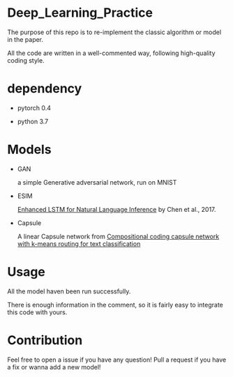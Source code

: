 # Deep_Learning_Practice

The purpose of this repo is to re-implement the classic algorithm or model in the paper.

All the code are written in a well-commented way, following high-quality coding style.


# dependency
* pytorch 0.4

* python 3.7



# Models

* GAN

    a simple Generative adversarial network, run on MNIST

* ESIM

    [Enhanced LSTM for Natural Language Inference](https://www.semanticscholar.org/paper/Enhanced-LSTM-for-Natural-Language-Inference-Chen-Zhu/83e7654d545fbbaaf2328df365a781fb67b841b4) by Chen et al., 2017.

* Capsule

    A linear Capsule network from 
    [Compositional coding capsule network with k-means routing for text classification](https://arxiv.org/abs/1810.09177)

# Usage

All the model haven been run successfully. 

There is enough information in the comment, so it is fairly easy to integrate this code with yours.

# Contribution

Feel free to open a issue if you have any question!
Pull a request if you have a fix or wanna add a new model!